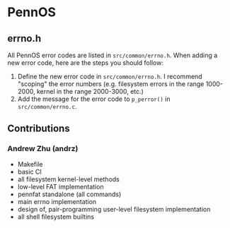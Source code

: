 # PennOS

## errno.h

All PennOS error codes are listed in `src/common/errno.h`. When adding a new error code, here are the steps you should
follow:

1. Define the new error code in `src/common/errno.h`. I recommend "scoping" the error numbers (e.g. filesystem errors in
   the range 1000-2000, kernel in the range 2000-3000, etc.)
2. Add the message for the error code to `p_perror()` in `src/common/errno.c`.

## Contributions

### Andrew Zhu (andrz)

- Makefile
- basic CI
- all filesystem kernel-level methods
- low-level FAT implementation
- pennfat standalone (all commands)
- main errno implementation
- design of, pair-programming user-level filesystem implementation
- all shell filesystem builtins
